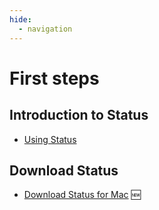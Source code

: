 ```yaml
---
hide:
  - navigation
---
```


# First steps

## Introduction to Status

- [Using Status](./using-status.md)

## Download Status

- [Download Status for Mac](./download-status-for-mac.md) :new: